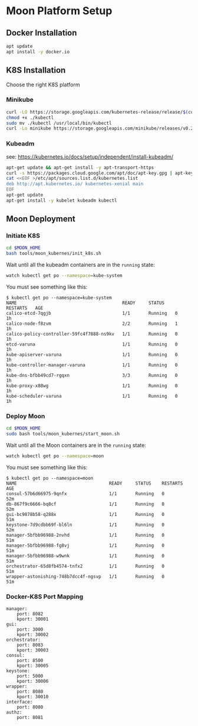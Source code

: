 # Moon Platform Setup
## Docker Installation
```bash
apt update
apt install -y docker.io
```

## K8S Installation
Choose the right K8S platform
### Minikube
```bash
curl -LO https://storage.googleapis.com/kubernetes-release/release/$(curl -s https://storage.googleapis.com/kubernetes-release/release/stable.txt)/bin/linux/amd64/kubectl
chmod +x ./kubectl
sudo mv ./kubectl /usr/local/bin/kubectl
curl -Lo minikube https://storage.googleapis.com/minikube/releases/v0.21.0/minikube-linux-amd64 && chmod +x minikube && sudo mv minikube /usr/local/bin/
```

### Kubeadm
see: https://kubernetes.io/docs/setup/independent/install-kubeadm/
```bash
apt-get update && apt-get install -y apt-transport-https
curl -s https://packages.cloud.google.com/apt/doc/apt-key.gpg | apt-key add -
cat <<EOF >/etc/apt/sources.list.d/kubernetes.list
deb http://apt.kubernetes.io/ kubernetes-xenial main
EOF
apt-get update
apt-get install -y kubelet kubeadm kubectl
```

## Moon Deployment
### Initiate K8S
```bash
cd $MOON_HOME
bash tools/moon_kubernes/init_k8s.sh
```

Wait until all the kubeadm containers are in the `running` state:
```bash
watch kubectl get po --namespace=kube-system
```
    
You must see something like this:

    $ kubectl get po --namespace=kube-system
    NAME                                        READY     STATUS    RESTARTS   AGE
    calico-etcd-7qgjb                           1/1       Running   0          1h
    calico-node-f8zvm                           2/2       Running   1          1h
    calico-policy-controller-59fc4f7888-ns9kv   1/1       Running   0          1h
    etcd-varuna                                 1/1       Running   0          1h
    kube-apiserver-varuna                       1/1       Running   0          1h
    kube-controller-manager-varuna              1/1       Running   0          1h
    kube-dns-bfbb49cd7-rgqxn                    3/3       Running   0          1h
    kube-proxy-x88wg                            1/1       Running   0          1h
    kube-scheduler-varuna                       1/1       Running   0          1h


### Deploy Moon
```bash
cd $MOON_HOME
sudo bash tools/moon_kubernes/start_moon.sh
```

Wait until all the Moon containers are in the `running` state:
```bash
watch kubectl get po --namespace=moon
```

You must see something like this:

    $ kubectl get po --namespace=moon
    NAME                                   READY     STATUS    RESTARTS   AGE
    consul-57b6d66975-9qnfx                1/1       Running   0          52m
    db-867f9c6666-bq8cf                    1/1       Running   0          52m
    gui-bc9878b58-q288x                    1/1       Running   0          51m
    keystone-7d9cdbb69f-bl6ln              1/1       Running   0          52m
    manager-5bfbb96988-2nvhd               1/1       Running   0          51m
    manager-5bfbb96988-fg8vj               1/1       Running   0          51m
    manager-5bfbb96988-w9wnk               1/1       Running   0          51m
    orchestrator-65d8fb4574-tnfx2          1/1       Running   0          51m
    wrapper-astonishing-748b7dcc4f-ngsvp   1/1       Running   0          51m
    
### Docker-K8S Port Mapping
```yamlex
manager:
    port: 8082
    kport: 30001
gui:
    port: 3000
    kport: 30002
orchestrator:
    port: 8083
    kport: 30003
consul:
    port: 8500
    kport: 30005
keystone:
    port: 5000
    kport: 30006
wrapper:
    port: 8080
    kport: 30010
interface:
    port: 8080
authz:
    port: 8081
```
